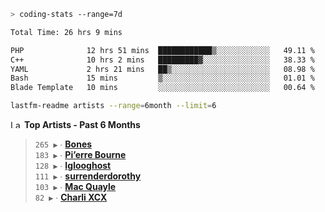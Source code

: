 ```zsh
> coding-stats --range=7d
```

<!--START_SECTION:waka-->

```txt
Total Time: 26 hrs 9 mins

PHP              12 hrs 51 mins  ████████████▒░░░░░░░░░░░░   49.11 %
C++              10 hrs 2 mins   █████████▓░░░░░░░░░░░░░░░   38.33 %
YAML             2 hrs 21 mins   ██▒░░░░░░░░░░░░░░░░░░░░░░   08.98 %
Bash             15 mins         ▒░░░░░░░░░░░░░░░░░░░░░░░░   01.01 %
Blade Template   10 mins         ░░░░░░░░░░░░░░░░░░░░░░░░░   00.64 %
```

<!--END_SECTION:waka-->

```zsh
lastfm-readme artists --range=6month --limit=6
```

<!--START_LASTFM_ARTISTS:{"period": "6month", "rows": 6}-->
<a href="https://last.fm" target="_blank"><img src="https://user-images.githubusercontent.com/17434202/215290617-e793598d-d7c9-428f-9975-156db1ba89cc.svg" alt="Last.fm Logo" width="18" height="13"/></a> **Top Artists - Past 6 Months**

> `265 ▶️` ∙ **[Bones](https://www.last.fm/music/Bones)**<br/>
> `183 ▶️` ∙ **[Pi’erre Bourne](https://www.last.fm/music/Pi%E2%80%99erre+Bourne)**<br/>
> `128 ▶️` ∙ **[Iglooghost](https://www.last.fm/music/Iglooghost)**<br/>
> `111 ▶️` ∙ **[surrenderdorothy](https://www.last.fm/music/surrenderdorothy)**<br/>
> `103 ▶️` ∙ **[Mac Quayle](https://www.last.fm/music/Mac+Quayle)**<br/>
> `82 ▶️` ∙ **[Charli XCX](https://www.last.fm/music/Charli+XCX)**<br/>
<!--END_LASTFM_ARTISTS-->
